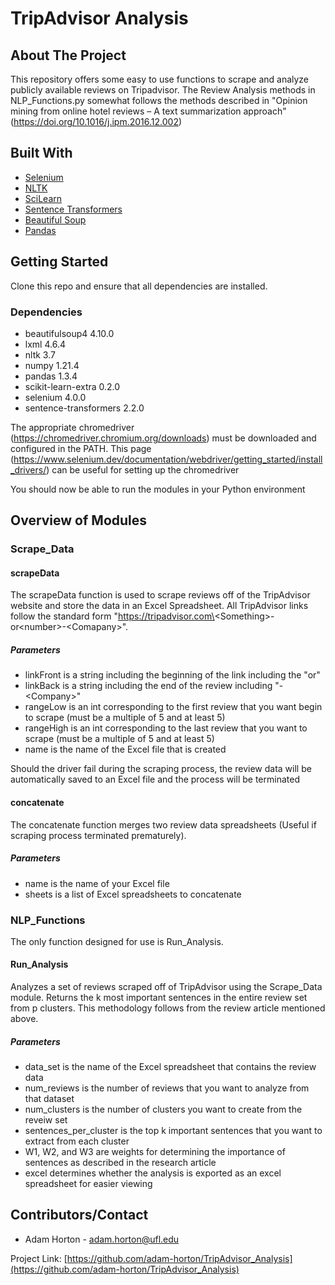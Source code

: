 # TripAdvisor Analysis

## About The Project

This repository offers some easy to use functions to scrape and analyze publicly available reviews on Tripadvisor.
The Review Analysis methods in NLP_Functions.py somewhat follows the methods described in "Opinion mining from online hotel reviews – A text summarization approach" (https://doi.org/10.1016/j.ipm.2016.12.002)


## Built With

* [Selenium](https://selenium-python.readthedocs.io/)
* [NLTK](https://www.nltk.org/)
* [SciLearn](https://scikit-learn.org/stable/)
* [Sentence Transformers](https://www.sbert.net/)
* [Beautiful Soup](https://www.crummy.com/software/BeautifulSoup/bs4/doc/)
* [Pandas](https://pandas.pydata.org/)

## Getting Started

Clone this repo and ensure that all dependencies are installed.

### Dependencies
* beautifulsoup4 4.10.0
* lxml 4.6.4
* nltk 3.7
* numpy 1.21.4
* pandas 1.3.4
* scikit-learn-extra 0.2.0
* selenium 4.0.0
* sentence-transformers 2.2.0

The appropriate chromedriver (https://chromedriver.chromium.org/downloads) must be downloaded and configured in the PATH.
This page (https://www.selenium.dev/documentation/webdriver/getting_started/install_drivers/) can be useful for setting up the chromedriver

You should now be able to run the modules in your Python environment

## Overview of Modules

### Scrape_Data

#### scrapeData
The scrapeData function is used to scrape reviews off of the TripAdvisor website and store the data in an Excel Spreadsheet. All TripAdvisor links follow the standard form "https://tripadvisor.com\<Something\>-or\<number\>-\<Comapany\>". 

##### Parameters
* linkFront is a string including the beginning of the link including the "or"
* linkBack is a string including the end of the review including "-\<Company\>"
* rangeLow is an int corresponding to the first review that you want begin to scrape (must be a multiple of 5 and at least 5)
* rangeHigh is an int corresponding to the last review that you want to scrape (must be a multiple of 5 and at least 5)
* name is the name of the Excel file that is created

Should the driver fail during the scraping process, the review data will be automatically saved to an Excel file and the process will be terminated

#### concatenate
The concatenate function merges two review data spreadsheets (Useful if scraping process terminated prematurely).

##### Parameters
* name is the name of your Excel file
* sheets is a list of Excel spreadsheets to concatenate

### NLP_Functions
The only function designed for use is Run_Analysis.

#### Run_Analysis
Analyzes a set of reviews scraped off of TripAdvisor using the Scrape_Data module. Returns the k most important sentences in the entire review set from p clusters. This methodology follows from the review article mentioned above.

##### Parameters
* data_set is the name of the Excel spreadsheet that contains the review data
* num_reviews is the number of reviews that you want to analyze from that dataset
* num_clusters is the number of clusters you want to create from the reveiw set
* sentences_per_cluster is the top k important sentences that you want to extract from each cluster
* W1, W2, and W3 are weights for determining the importance of sentences as described in the research article
* excel determines whether the analysis is exported as an excel spreadsheet for easier viewing



## Contributors/Contact
* Adam Horton - adam.horton@ufl.edu

Project Link: [https://github.com/adam-horton/TripAdvisor_Analysis](https://github.com/adam-horton/TripAdvisor_Analysis)